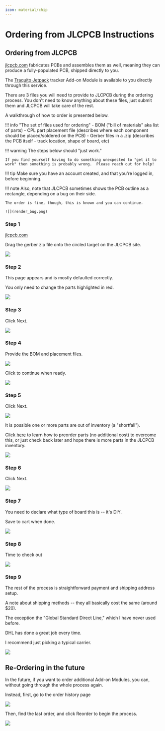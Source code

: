 ```yaml
---
icon: material/chip
---
```


# Ordering from JLCPCB Instructions

## Ordering from JLCPCB

[jlcpcb.com](https://jlcpcb.com/) fabricates PCBs and assembles them as well, meaning they can produce a fully-populated PCB, shipped directly to you.

The [Traquito Jetpack](../../tracker/README.md#hardware-design-file-downloads) tracker Add-on Module is available to you directly through this service.

There are 3 files you will need to provide to JLCPCB during the ordering process.  You don't need to know anything about these files, just submit them and JLCPCB will take care of the rest.

A walkthrough of how to order is presented below.

!!! info "The set of files used for ordering"
    - BOM ("bill of materials" aka list of parts)
    - CPL part placement file (describes where each component should be placed/soldered on the PCB)
    - Gerber files in a .zip (describes the PCB itself - track location, shape of board, etc)

!!! warning
    The steps below should "just work."

    If you find yourself having to do something unexpected to "get it to work" then something is probably wrong.  Please reach out for help!

!!! tip
    Make sure you have an account created, and that you're logged in, before beginning.

!!! note
    Also, note that JLCPCB sometimes shows the PCB outline as a rectangle, depending on a bug on their side.
    
    The order is fine, though, this is known and you can continue.

    ![](render_bug.png)
            

### Step 1

[jlcpcb.com](https://jlcpcb.com/)

Drag the gerber zip file onto the circled target on the JLCPCB site.
            

![](step1.png)

### Step 2

This page appears and is mostly defaulted correctly.

You only need to change the parts highlighted in red.
            

![](step2.png)

### Step 3

Click Next.
            

![](step3.png)

### Step 4

Provide the BOM and placement files.
            

![](step4.1.png)

Click to continue when ready.
            

![](step4.2.png)

### Step 5

Click Next.
            

![](step5.png)

It is possible one or more parts are out of inventory (a "shortfall").

Click [here](./preorder) to learn how to preorder parts (no additional cost) to overcome this, or just check back later and hope there is more parts in the JLCPCB inventory.

[![](./preorder/shortfall.png)](./preorder)
            

### Step 6

Click Next.
            

![](step6.png)

### Step 7

You need to declare what type of board this is -- it's DIY.

Save to cart when done.
            

![](step7.png)

### Step 8

Time to check out
            

![](step8.png)

### Step 9

The rest of the process is straightforward payment and shipping address setup.

A note about shipping methods -- they all basically cost the same (around $20).

The exception the "Global Standard Direct Line," which I have never used before.

DHL has done a great job every time.

I recommend just picking a typical carrier.
            

![](step9.png)

## Re-Ordering in the future

In the future, if you want to order additional Add-on Modules, you can, without going through the whole process again.

Instead, first, go to the order history page
            

![](reorder1.png)

Then, find the last order, and click Reorder to begin the process.
            

![](reorder2.png)